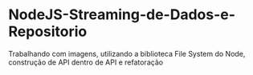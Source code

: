 # NodeJS-Streaming-de-Dados-e-Repositorio
 Trabalhando com imagens, utilizando a biblioteca File System do Node, construção de API dentro de API e refatoração
